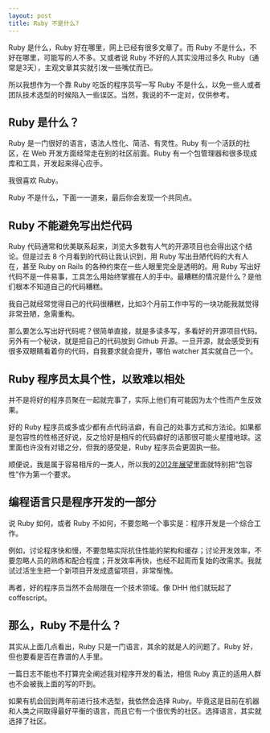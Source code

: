 ```yaml
---
layout: post
title: Ruby 不是什么?
---
```


Ruby 是什么，Ruby 好在哪里，网上已经有很多文章了。而 Ruby 不是什么，不好在哪里，可能写的人不多。又或者说 Ruby 不好的人其实没用过多久 Ruby（通常是3天），主观文章其实就引发一些嘴仗而已。

所以我想作为一个靠 Ruby 吃饭的程序员写一写 Ruby 不是什么，以免一些人或者团队技术选型的时候陷入一些误区。当然，我说的不一定对，仅供参考。

## Ruby 是什么？

Ruby 是一门很好的语言，语法人性化、简洁、有灵性。Ruby 有一个活跃的社区，在 Web 开发方面经常走在别的社区前面。Ruby 有一个包管理器和很多现成库和工具，开发起来得心应手。

我很喜欢 Ruby。

Ruby 不是什么，下面一一道来，最后你会发现一个共同点。

## Ruby 不能避免写出烂代码

Ruby 代码通常和优美联系起来，浏览大多数有人气的开源项目也会得出这个结论。但是过去 8 个月看到的代码让我认识到，用 Ruby 写出丑陋代码的大有人在，甚至 Ruby on Rails 的各种约束在一些人眼里完全是透明的。用 Ruby 写出好代码不是一件易事，工具怎么用始终掌握在人的手中。最糟糕的情况是什么？是他们根本不知道自己的代码糟糕。

我自己就经常觉得自己的代码很糟糕，比如3个月前工作中写的一块功能我就觉得非常丑陋，急需重构。

那么要怎么写出好代码呢？很简单直接，就是多读多写，多看好的开源项目代码。另外有一个秘诀，就是把自己的代码放到 Github 开源。一旦开源，就会感受到有很多双眼睛看着你的代码，自我要求就会提升，哪怕 watcher 其实就自己一个。

## Ruby 程序员太具个性，以致难以相处

并不是将好的程序员聚在一起就完事了，实际上他们有可能因为太个性而产生反效果。

好的 Ruby 程序员或多或少都有点代码洁癖，有自己的处事方式和方法论。如果都是包容性的性格还好说，反之恰好是相斥的代码癖好的话那很可能火星撞地球。这里面也许没有对错之分，但我的感受是，Ruby 程序员会更固执一些。

顺便说，我是属于容易相斥的一类人，所以我的[2012年展望][1]里面就特别把“包容性”作为第一个要求。

## 编程语言只是程序开发的一部分

说 Ruby 如何，或者 Ruby 不如何，不要忽略一个事实是：程序开发是一个综合工作。

例如，讨论程序快和慢，不要忽略实际抗住性能的架构和缓存；讨论开发效率，不要忽略人员的熟练和配合程度；开发效率再快，也经不起周而复始的改需求。我就试过活生生把一个新项目开发成遗留项目，非常惭愧。

再者，好的程序员当然不会局限在一个技术领域。像 DHH 他们就玩起了 coffescript。

## 那么，Ruby 不是什么？

其实从上面几点看出，Ruby 只是一门语言，其余的就是人的问题了。Ruby 好，但也要看是否在靠谱的人手里。

一篇日志不能也不打算完全阐述我对程序开发的看法，相信 Ruby 真正的适用人群也不会被我上面的写的吓到。

如果有机会回到两年前进行技术选型，我依然会选择 Ruby。毕竟这是目前在机器和人类之间取得最好平衡的语言，而且它有一个很优秀的社区。选择语言，其实就选择了社区。


[1]: http://chloerei.com/2012/01/02/hello-2012/ "你好，2012"
